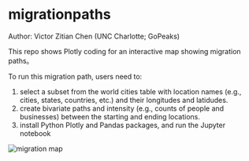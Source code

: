 # migrationpaths

Author: Victor Zitian Chen (UNC Charlotte; GoPeaks)

This repo shows Plotly coding for an interactive map showing migration paths。

To run this migration path, users need to:
1. select a subset from the world cities table with location names (e.g., cities, states, countries, etc.) and their longitudes and latidudes.
2. create  bivariate paths and intensity (e.g., counts of people and businesses) between the starting and ending locations.
3. install Python Plotly and Pandas packages, and run the Jupyter notebook

![migration map](https://user-images.githubusercontent.com/59463770/115122542-6c84ab00-9f86-11eb-81fe-ffb675903e6f.png)
